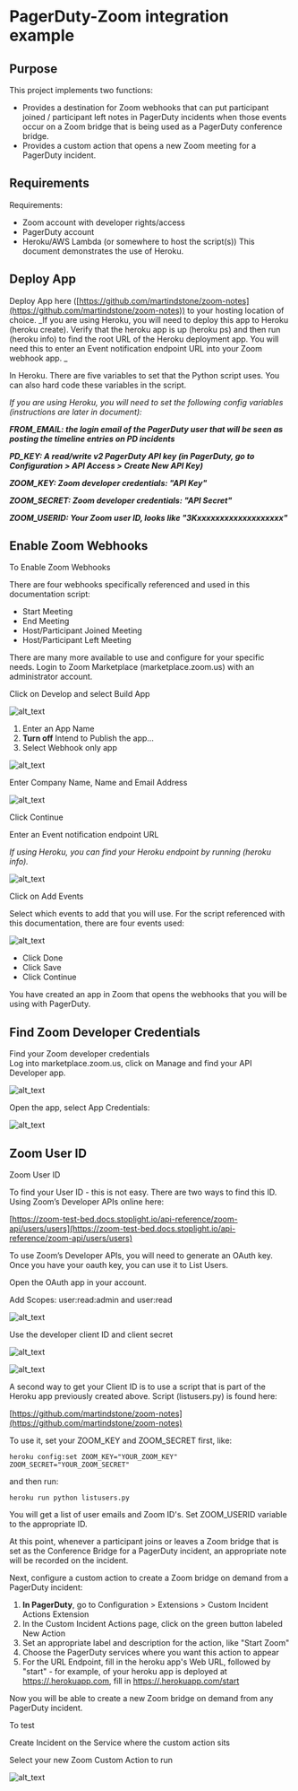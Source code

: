 # PagerDuty-Zoom integration example

## Purpose

This project implements two functions:



*   Provides a destination for Zoom webhooks that can put participant joined / participant left notes in PagerDuty incidents when those events occur on a Zoom bridge that is being used as a PagerDuty conference bridge.
*   Provides a custom action that opens a new Zoom meeting for a PagerDuty incident.


## Requirements

Requirements:



*   Zoom account with developer rights/access
*   PagerDuty account
*   Heroku/AWS Lambda (or somewhere to host the script(s)) This document demonstrates the use of Heroku.


## Deploy App

Deploy App here ([https://github.com/martindstone/zoom-notes](https://github.com/martindstone/zoom-notes)) to your hosting location of choice. _If you are using Heroku, you will need to deploy this app to Heroku (heroku create). Verify that the heroku app is up (heroku ps) and then run (heroku info) to find the root URL of the Heroku deployment app. You will need this to enter an Event notification endpoint URL into your Zoom webhook app. _

In Heroku. There are five variables to set that the Python script uses. You can also hard code these variables in the script.

_If you are using Heroku, you will need to set the following config variables (instructions are later in document):_

**_FROM_EMAIL: the login email of the PagerDuty user that will be seen as posting the timeline entries on PD incidents_**

**_PD_KEY: A read/write v2 PagerDuty API key (in PagerDuty, go to Configuration > API Access > Create New API Key)_**

**_ZOOM_KEY: Zoom developer credentials: "API Key"_**

**_ZOOM_SECRET: Zoom developer credentials: "API Secret"_**

**_ZOOM_USERID: Your Zoom user ID, looks like "3Kxxxxxxxxxxxxxxxxxxx"_**


## Enable Zoom Webhooks

To Enable Zoom Webhooks

There are four webhooks specifically referenced and used in this documentation script:



*   Start Meeting
*   End Meeting
*   Host/Participant Joined Meeting
*   Host/Participant Left Meeting

There are many more available to use and configure for your specific needs. Login to Zoom Marketplace (marketplace.zoom.us) with an administrator account.

Click on Develop and select Build App

![alt_text](images/image1.png "image_tooltip")




1. Enter an App Name
2. **Turn off** Intend to Publish the app…
3. Select Webhook only app

![alt_text](images/image2.png "image_tooltip")


Enter Company Name, Name and Email Address

![alt_text](images/image3.png "image_tooltip")


Click Continue

Enter an Event notification endpoint URL

_If using Heroku, you can find your Heroku endpoint by running (heroku info)._

![alt_text](images/image4.png "image_tooltip")


Click on Add Events

Select which events to add that you will use. For the script referenced with this documentation, there are four events used:

![alt_text](images/image5.png "image_tooltip")




*   Click Done
*   Click Save
*   Click Continue

You have created an app in Zoom that opens the webhooks that you will be using with PagerDuty.


## Find Zoom Developer Credentials

Find your Zoom developer credentials \
Log into marketplace.zoom.us, click on Manage and find your API Developer app.

![alt_text](images/image6.png "image_tooltip")


Open the app, select App Credentials:

![alt_text](images/image7.png "image_tooltip")



## Zoom User ID

Zoom User ID

To find your User ID - this is not easy. There are two ways to find this ID. Using Zoom’s Developer APIs online here:

[https://zoom-test-bed.docs.stoplight.io/api-reference/zoom-api/users/users](https://zoom-test-bed.docs.stoplight.io/api-reference/zoom-api/users/users)

To use Zoom’s Developer APIs,  you will need to generate an OAuth key. Once you have your oauth key, you can use it to List Users.

Open the OAuth app in your account. 

Add Scopes: user:read:admin and user:read

![alt_text](images/image8.png "image_tooltip")


Use the developer client ID and client secret

![alt_text](images/image9.png "image_tooltip")

![alt_text](images/image10.png "image_tooltip")


A second way to get your Client ID is to use a script that is part of the Heroku app previously created above. Script (listusers.py) is found here:

[https://github.com/martindstone/zoom-notes](https://github.com/martindstone/zoom-notes) 

To use it, set your ZOOM_KEY and ZOOM_SECRET first, like:


```
heroku config:set ZOOM_KEY="YOUR_ZOOM_KEY" ZOOM_SECRET="YOUR_ZOOM_SECRET"
```


and then run:


```
heroku run python listusers.py
```


You will get a list of user emails and Zoom ID's. Set ZOOM_USERID variable to the appropriate ID. 

At this point, whenever a participant joins or leaves a Zoom bridge that is set as the Conference Bridge for a PagerDuty incident, an appropriate note will be recorded on the incident.

Next, configure a custom action to create a Zoom bridge on demand from a PagerDuty incident:



1. **In PagerDuty**, go to Configuration > Extensions > Custom Incident Actions Extension
2. In the Custom Incident Actions page, click on the green button labeled New Action
3. Set an appropriate label and description for the action, like "Start Zoom"
4. Choose the PagerDuty services where you want this action to appear
5. For the URL Endpoint, fill in the heroku app's Web URL, followed by "start" - for example, of your heroku app is deployed at [https://<YourEndpointURL>.herokuapp.com](https://curious-wallaby.herokuapp.com/), fill in [https://<YourEndpointURL>.herokuapp.com/start](https://curious-wallaby.herokuapp.com/start)

Now you will be able to create a new Zoom bridge on demand from any PagerDuty incident.

To test

Create Incident on the Service where the custom action sits

Select your new Zoom Custom Action to run

![alt_text](images/image11.png "image_tooltip")
